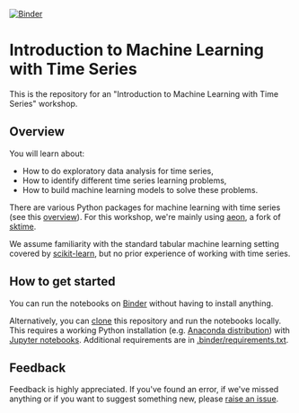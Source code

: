 [![Binder](https://mybinder.org/badge_logo.svg)](https://mybinder.org/v2/gh/mloning/intro-to-ml-with-time-series-workshop-2023/main?labpath=notebooks)

# Introduction to Machine Learning with Time Series

This is the repository for an "Introduction to Machine Learning with Time Series" workshop.

## Overview

You will learn about:

* How to do exploratory data analysis for time series,
* How to identify different time series learning problems,
* How to build machine learning models to solve these problems.

There are various Python packages for machine learning with time series (see this [overview](https://www.sktime.net/en/latest/related_software.html)). For this workshop, we're mainly using [aeon], a fork of [sktime]. 

We assume familiarity with the standard tabular machine learning setting covered by [scikit-learn], but no prior experience of working with time series.

[aeon]: https://github.com/aeon-toolkit/aeon
[sktime]: https://github.com/sktime/sktime
[scikit-learn]: https://scikit-learn.org/stable/

## How to get started

You can run the notebooks on [Binder] without having to install anything.

Alternatively, you can [clone](https://help.github.com/en/github/creating-cloning-and-archiving-repositories/cloning-a-repository) this repository and run the notebooks locally. This requires a working Python installation (e.g. [Anaconda distribution](https://docs.anaconda.com/anaconda/install/)) with [Jupyter notebooks](https://jupyter.org/install). Additional requirements are in [.binder/requirements.txt]().

[Binder]: https://mybinder.org/v2/gh/mloning/intro-to-ml-with-time-series-workshop-2023/main?labpath=notebooks

## Feedback

Feedback is highly appreciated. If you've found an error, if we've missed anything or if you want to suggest something new, please [raise an issue](https://github.com/mloning/intro-to-ml-with-time-series-workshop-2023/issues/new/choose).


